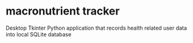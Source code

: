 # macronutrient tracker
 Desktop Tkinter Python application that records health related user data into local SQLite database
